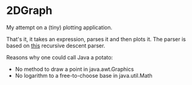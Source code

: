 # 2DGraph
My attempt on a (tiny) plotting application.

That's it, it takes an expression, parses it and then plots it. The parser is based on [this](http://stackoverflow.com/questions/3422673/evaluating-a-math-expression-given-in-string-form/26227947#26227947) recursive descent parser.

Reasons why one could call Java a potato:
<ul> <li>No method to draw a point in java.awt.Graphics</li>
<li>No logarithm to a free-to-choose base in java.util.Math</li> </ul>
